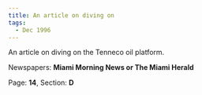 ```yaml
---  
title: An article on diving on  
tags:  
  - Dec 1996  
---  
```

  
An article on diving on the Tenneco oil platform.  
  
Newspapers: **Miami Morning News or The Miami Herald**  
  
Page: **14**, Section: **D** 
